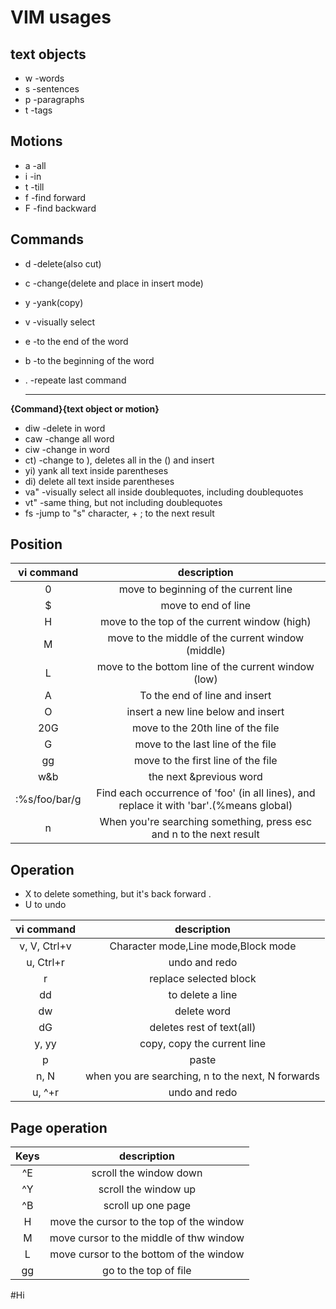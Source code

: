 #  VIM usages



## text objects

- w -words
- s -sentences
- p -paragraphs
- t -tags

## Motions

- a -all
- i -in
- t -till
- f -find forward
- F -find backward

## Commands
- d -delete(also cut)

- c -change(delete and place in insert mode)

- y -yank(copy)

- v -visually select

- e -to the end of the word

- b -to the beginning of the word

- . -repeate last command

  --------------------------------





**{Command}{text object or motion}**

- diw -delete in word
- caw -change all word
- ciw -change in word
- ct) -change to ), deletes all in the () and insert
- yi) yank all text inside parentheses
- di) delete all text inside parentheses
- va" -visually select all inside doublequotes, including doublequotes
- vt" -same thing, but not including doublequotes
- fs -jump to "s" character, + ; to the next result



## Position


|  vi command   |                         description                          |
| :-----------: | :----------------------------------------------------------: |
|       0       |            move to beginning of the current line             |
|       $       |                     move to end of line                      |
|       H       |         move to the top of the current window (high)         |
|       M       |      move to the middle of the current window (middle)       |
|       L       |     move to the bottom line of the current window (low)      |
|       A       |                To the end of line and insert                 |
|       O       |              insert a new line below and insert              |
|      20G      |              move to the 20th line of the file               |
|       G       |              move to the last line of the file               |
|      gg       |              move to the first line of the file              |
|      w&b      |                   the next &previous word                    |
| :%s/foo/bar/g | Find each occurrence of 'foo' (in all lines), and replace it with 'bar'.(%means global) |
|       n       | When you're searching something, press esc and n to the next result |

## Operation

- X to delete something, but it's back forward . 
- U to undo

  

|  vi command  |                    description                    |
| :----------: | :-----------------------------------------------: |
| v, V, Ctrl+v |        Character mode,Line mode,Block mode        |
|  u, Ctrl+r   |                   undo and redo                   |
|      r       |              replace selected block               |
|      dd      |                 to delete a line                  |
|      dw      |                    delete word                    |
|      dG      |             deletes rest of text(all)             |
|    y, yy     |            copy, copy the current line            |
|      p       |                       paste                       |
|     n, N     | when you are searching, n to the next, N forwards |
|    u, ^+r    |                   undo and redo                   |





## Page operation

| Keys |               description                |
| :--: | :--------------------------------------: |
|  ^E  |          scroll the window down          |
|  ^Y  |           scroll the window up           |
|  ^B  |            scroll up one page            |
|  H   | move the cursor to the top of the window |
|  M   | move cursor to the middle of thw window  |
|  L   | move cursor to the bottom of the window  |
|  gg  |          go to the top of file           |


#Hi
